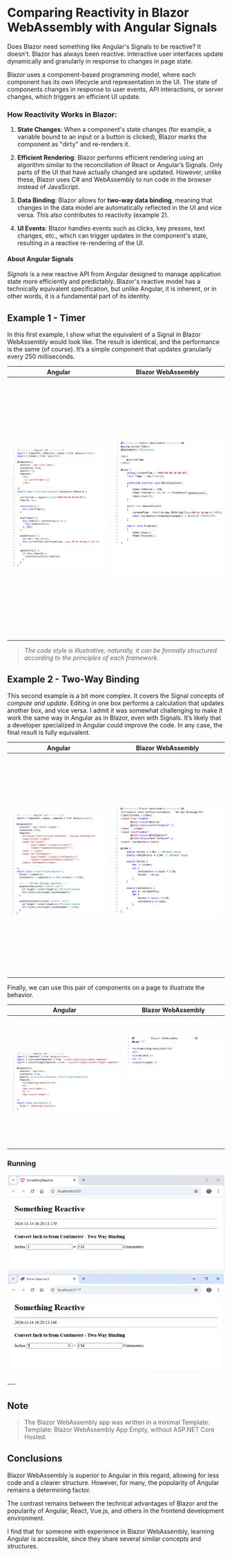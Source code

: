 # Comparing Reactivity in Blazor WebAssembly with Angular Signals

Does Blazor need something like Angular's Signals to be reactive? It doesn't. Blazor has always been reactive. Interactive user interfaces update dynamically and granularly in response to changes in page state.

Blazor uses a component-based programming model, where each component has its own lifecycle and representation in the UI. The state of components changes in response to user events, API interactions, or server changes, which triggers an efficient UI update.

### **How Reactivity Works in Blazor:**

1. **State Changes**: When a component's state changes (for example, a variable bound to an input or a button is clicked), Blazor marks the component as "dirty" and re-renders it.

2. **Efficient Rendering**: Blazor performs efficient rendering using an algorithm similar to the reconciliation of React or Angular’s Signals. Only parts of the UI that have actually changed are updated. However, unlike these, Blazor uses C# and WebAssembly to run code in the browser instead of JavaScript.

3. **Data Binding**: Blazor allows for **two-way data binding**, meaning that changes in the data model are automatically reflected in the UI and vice versa. This also contributes to reactivity (example 2).

4. **UI Events**: Blazor handles events such as clicks, key presses, text changes, etc., which can trigger updates in the component's state, resulting in a reactive re-rendering of the UI.

#### About Angular Signals

*Signals* is a new reactive API from Angular designed to manage application state more efficiently and predictably. Blazor's reactive model has a technically equivalent specification, but unlike Angular, it is inherent, or in other words, it is a fundamental part of its identity.

## Example 1 - Timer

In this first example, I show what the equivalent of a Signal in Blazor WebAssembly would look like. The result is identical, and the performance is the same (of course). It’s a simple component that updates granularly every 250 milliseconds.

<table>
  <thead>
    <tr>
      <th>Angular</th>
      <th>Blazor WebAssembly</th>
    </tr>
  </thead>
  <tbody>
    <tr>
      <td valign="top">
        <img src="https://github.com/harveytriana/SomethingReactive/blob/master/Screens/ng1.png" style="width: 490px; height: 600px; object-fit: contain;" /> 
      </td>
      <td valign="top">
        <img src="https://github.com/harveytriana/SomethingReactive/blob/master/Screens/cs1.png" style="width: 490px; height: 600px; object-fit: contain;" /> 
      </td>
    </tr>
  </tbody>
</table>

>*The code style is illustrative; naturally, it can be formally structured according to the principles of each framework.*

## Example 2 - Two-Way Binding

This second example is a bit more complex. It covers the Signal concepts of *compute and update*. Editing in one box performs a calculation that updates another box, and vice versa. I admit it was somewhat challenging to make it work the same way in Angular as in Blazor, even with Signals. It’s likely that a developer specialized in Angular could improve the code. In any case, the final result is fully equivalent.

<table>
  <thead>
    <tr>
      <th>Angular</th>
      <th>Blazor WebAssembly</th>
    </tr>
  </thead>
  <tbody>
    <tr>
      <td valign="top">
        <img src="https://github.com/harveytriana/SomethingReactive/blob/master/Screens/ng2.png" style="width: 490px; height: 510px; object-fit: contain;" /> 
      </td>
      <td valign="top">
        <img src="https://github.com/harveytriana/SomethingReactive/blob/master/Screens/cs2.png" style="width: 490px; height: 500px; object-fit: contain;" /> 
      </td>
    </tr>
  </tbody>
</table>

Finally, we can use this pair of components on a page to illustrate the behavior.

<table>
  <thead>
    <tr>
      <th>Angular</th>
      <th>Blazor WebAssembly</th>
    </tr>
  </thead>
  <tbody>
    <tr>
      <td valign="top">
        <img src="https://github.com/harveytriana/SomethingReactive/blob/master/Screens/ng3.png" style="width: 560px; height: 300px; object-fit: contain;" /> 
      </td>
      <td valign="top">
        <img src="https://github.com/harveytriana/SomethingReactive/blob/master/Screens/cs3.png" style="width: 420px; height: 200px; object-fit: contain;" /> 
      </td>
    </tr>
  </tbody>
</table>

### Running
<p align="center">
  <img src="https://github.com/harveytriana/SomethingReactive/blob/master/Screens/Running.png" alt="Running...">
</p>
---

## Note

> The Blazor WebAssembly app was written in a minimal Template. Template: Blazor WebAssembly App Empty, without ASP.NET Core Hosted.


## Conclusions

Blazor WebAssembly is superior to Angular in this regard, allowing for less code and a clearer structure. However, for many, the popularity of Angular remains a determining factor.

The contrast remains between the technical advantages of Blazor and the popularity of Angular, React, Vue.js, and others in the frontend development environment.

I find that for someone with experience in Blazor WebAssembly, learning Angular is accessible, since they share several similar concepts and structures.